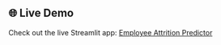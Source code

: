## 🌐 Live Demo
Check out the live Streamlit app: [Employee Attrition Predictor](https://employee-attrition.streamlit.app)
